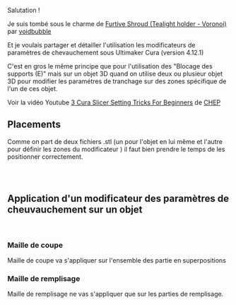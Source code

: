 Salutation !

Je suis tombé sous le charme de 
[Furtive Shroud (Tealight holder - Voronoi)](https://www.youmagine.com/designs/furtive-shroud-tealight-holder-voronoi)
par [voidbubble](https://www.youmagine.com/voidbubble)

Et je voulais partager et détailler l'utilisation les modificateurs de paramètres de chevauchement sous Ultimaker Cura (version 4.12.1)

C'est en gros le même principe que pour l'utilisation des "Blocage des supports (E)"
mais sur un objet 3D quand on utilise deux ou plusieur objet 3D pour modifier les paramétres de tranchage sur des zones spécifique de l'un de ces objet.

Voir la vidéo Youtube 
[3 Cura Slicer Setting Tricks For Beginners](https://www.youtube.com/watch?v=su_m5zV9rvA&t=136s)
de [CHEP](https://www.youtube.com/channel/UCsdc_0ZTXikARFEn2dRDJhg)



## Placements

Comme on part de deux fichiers .stl (un pour l'objet en lui même et l'autre pour définir les zones du modificateur )
il faut bien prendre le temps de les positionner correctement.

![]()

![]()
![]()
![]()


## Application d'un modificateur des paramètres de cheuvauchement sur un objet

![]()
![]()

### Maille de coupe
Maille de coupe va s'appliquer sur l'ensemble des partie en superpositions
![]()

### Maille de remplisage
Maille de remplisage ne vas s'appliquer que sur les parties de remplisage.
![]()



